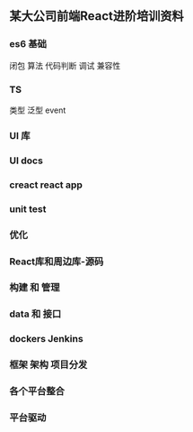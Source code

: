 




## 某大公司前端React进阶培训资料

### es6 基础

闭包 算法 代码判断 调试
兼容性 

### TS

类型 泛型 event 

### UI 库

### UI docs

### creact react app 

### unit test

### 优化

### React库和周边库-源码

### 构建 和 管理 

### data 和 接口

### dockers Jenkins

### 框架 架构 项目分发

### 各个平台整合

### 平台驱动